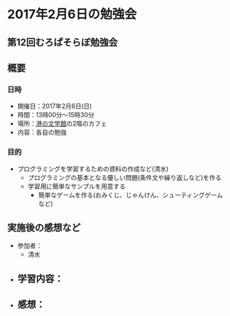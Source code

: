 # 2017年2月6日の勉強会

## 第12回むろぱそらぼ勉強会

## 概要
### 日時

- 開催日：2017年2月6日(日)
- 時間：13時00分～15時30分
- 場所：[港の文学館]の2階のカフェ
- 内容：各自の勉強

[港の文学館]: http://www.city.muroran.lg.jp/main/shisetsu/minatonobungakukan.html


### 目的

- プログラミングを学習するための資料の作成など(清水)
  - プログラミングの基本となる優しい問題(条件文や繰り返しなど)を作る
  - 学習用に簡単なサンプルを用意する
    - 簡単なゲームを作る(おみくじ、じゃんけん、シューティングゲームなど)


## 実施後の感想など

- 参加者：
  - 清水
- 学習内容：
  - 
- 感想：
  - 
